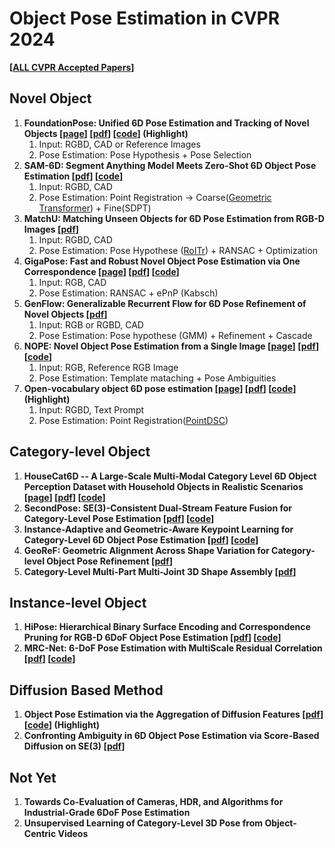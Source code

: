 # **Object Pose Estimation in CVPR 2024**

**[[ALL CVPR Accepted Papers](https://cvpr.thecvf.com/Conferences/2024/AcceptedPapers)]**

## **Novel Object**

1. **FoundationPose: Unified 6D Pose Estimation and Tracking of Novel Objects [[page](https://nvlabs.github.io/FoundationPose/)] [[pdf](https://arxiv.org/pdf/2312.08344)] [[code](https://github.com/NVlabs/FoundationPose)] (Highlight)**
    1. Input: RGBD, CAD or Reference Images
    2. Pose Estimation: Pose Hypothesis + Pose Selection
2. **SAM-6D: Segment Anything Model Meets Zero-Shot 6D Object Pose Estimation [[pdf](https://arxiv.org/pdf/2311.15707)] [[code](https://github.com/JiehongLin/SAM-6D?utm_source=catalyzex.com)]**
    1. Input: RGBD, CAD
    2. Pose Estimation: Point Registration →  Coarse([Geometric Transformer](https://github.com/qinzheng93/GeoTransformer?utm_source=catalyzex.com)) + Fine(SDPT)
3. **MatchU: Matching Unseen Objects for 6D Pose Estimation from RGB-D Images [[pdf](https://arxiv.org/pdf/2403.01517.pdf)]**
    1. Input: RGBD, CAD
    2. Pose Estimation: Pose Hypothese ([RoITr](https://github.com/haoyu94/RoITr)) + RANSAC + Optimization
4. **GigaPose: Fast and Robust Novel Object Pose Estimation via One Correspondence [[page](https://nv-nguyen.github.io/gigaPose/)] [[pdf](https://arxiv.org/pdf/2311.14155)] [[code](https://nv-nguyen.github.io/gigaPose/)]**
    1. Input: RGB, CAD
    2. Pose Estimation: RANSAC + ePnP (Kabsch)
5. **GenFlow: Generalizable Recurrent Flow for 6D Pose Refinement of Novel Objects [[pdf](https://arxiv.org/pdf/2403.11510.pdf)]**
    1. Input: RGB or RGBD, CAD
    2. Pose Estimation: Pose hypothese (GMM) + Refinement + Cascade
6. **NOPE: Novel Object Pose Estimation from a Single Image [[page](https://nv-nguyen.github.io/nope/)] [[pdf](https://arxiv.org/pdf/2303.13612)] [[code](https://github.com/nv-nguyen/nope)]**
    1. Input: RGB, Reference RGB Image
    2. Pose Estimation: Template mataching + Pose Ambiguities
7. **Open-vocabulary object 6D pose estimation [[page](https://jcorsetti.github.io/oryon/)] [[pdf](https://arxiv.org/pdf/2312.00690.pdf)] [[code](https://github.com/jcorsetti/oryon)] (Highlight)**
    1. Input: RGBD, Text Prompt 
    2. Pose Estimation: Point Registration([PointDSC](https://github.com/XuyangBai/PointDSC))

## **Category-level Object**

1. **HouseCat6D -- A Large-Scale Multi-Modal Category Level 6D Object Perception Dataset with Household Objects in Realistic Scenarios [[page](https://sites.google.com/view/housecat6d)] [[pdf](https://arxiv.org/pdf/2212.10428.pdf)] [[code](https://github.com/Junggy/HouseCat6D?utm_source=catalyzex.com)]**
2. **SecondPose: SE(3)-Consistent Dual-Stream Feature Fusion for Category-Level Pose Estimation [[pdf](https://arxiv.org/pdf/2311.11125.pdf)] [[code](https://github.com/NOrangeeroli/SecondPose)]**
3. **Instance-Adaptive and Geometric-Aware Keypoint Learning for Category-Level 6D Object Pose Estimation [[pdf](https://arxiv.org/pdf/2403.19527)] [[code](https://github.com/Leeiieeo/AG-Pose)]**
4. **GeoReF: Geometric Alignment Across Shape Variation for Category-level Object Pose Refinement [[pdf](https://arxiv.org/pdf/2404.11139)]**
5. **Category-Level Multi-Part Multi-Joint 3D Shape Assembly [[pdf](https://arxiv.org/pdf/2303.06163.pdf)]**

## **Instance-level Object**

1. **HiPose: Hierarchical Binary Surface Encoding and Correspondence Pruning for RGB-D 6DoF Object Pose Estimation [[pdf](https://arxiv.org/pdf/2311.12588.pdf)] [[code](https://github.com/lyltc1/HiPose)]**
2. **MRC-Net: 6-DoF Pose Estimation with MultiScale Residual Correlation [[pdf](https://arxiv.org/pdf/2403.08019.pdf)] [[code](https://github.com/amzn/mrc-net-6d-pose)]**

## **Diffusion Based Method**

1. **Object Pose Estimation via the Aggregation of Diffusion Features [[pdf](https://arxiv.org/pdf/2403.18791)] [[code](https://github.com/Tianfu18/diff-feats-pose)] (Highlight)**
2. **Confronting Ambiguity in 6D Object Pose Estimation via Score-Based Diffusion on SE(3) [[pdf](https://arxiv.org/pdf/2305.15873.pdf)]**

## **Not Yet**

1. **Towards Co-Evaluation of Cameras, HDR, and Algorithms for Industrial-Grade 6DoF Pose Estimation**
2. **Unsupervised Learning of Category-Level 3D Pose from Object-Centric Videos**
